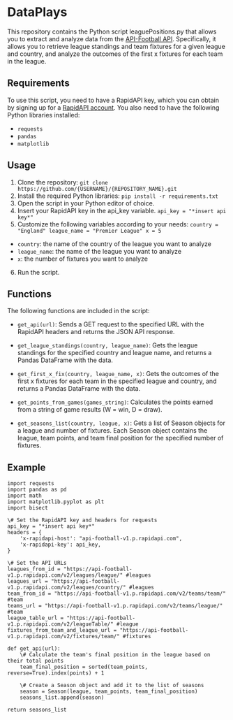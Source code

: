 # DataPlays

This repository contains the Python script leaguePositions.py that allows you to extract and analyze data from the [API-Football API](https://rapidapi.com/api-sports/api/api-football). Specifically, it allows you to retrieve league standings and team fixtures for a given league and country, and analyze the outcomes of the first x fixtures for each team in the league.

## Requirements
To use this script, you need to have a RapidAPI key, which you can obtain by signing up for a [RapidAPI account](https://rapidapi.com/auth/sign-up). You also need to have the following Python libraries installed:

- `requests`
- `pandas`
- `matplotlib`


## Usage
1. Clone the repository:
`git clone https://github.com/{USERNAME}/{REPOSITORY_NAME}.git`
2. Install the required Python libraries:
`pip install -r requirements.txt`
3. Open the script in your Python editor of choice.
4. Insert your RapidAPI key in the api_key variable.
`api_key = "*insert api key*"`
5. Customize the following variables according to your needs:
`country = "England"
league_name = "Premier League"
x = 5
`
- `country`: the name of the country of the league you want to analyze
- `league_name`: the name of the league you want to analyze
- `x`: the number of fixtures you want to analyze

6. Run the script.

## Functions

The following functions are included in the script:

- `get_api(url)`: Sends a GET request to the specified URL with the RapidAPI headers and returns the JSON API response.

- `get_league_standings(country, league_name)`: Gets the league standings for the specified country and league name, and returns a Pandas DataFrame with the data.

- `get_first_x_fix(country, league_name, x)`: Gets the outcomes of the first x fixtures for each team in the specified league and country, and returns a Pandas DataFrame with the data.

- `get_points_from_games(games_string)`: Calculates the points earned from a string of game results (W = win, D = draw).

- `get_seasons_list(country, league, x)`: Gets a list of Season objects for a league and number of fixtures. Each Season object contains the league, team points, and team final position for the specified number of fixtures.

## Example

```
import requests
import pandas as pd
import math
import matplotlib.pyplot as plt
import bisect

\# Set the RapidAPI key and headers for requests
api_key = "*insert api key*"
headers = {
    'x-rapidapi-host': "api-football-v1.p.rapidapi.com",
    'x-rapidapi-key': api_key,
} 

\# Set the API URLs
leagues_from_id = "https://api-football-v1.p.rapidapi.com/v2/leagues/league/" #leagues
leagues_url = "https://api-football-v1.p.rapidapi.com/v2/leagues/country/" #leagues
team_from_id = "https://api-football-v1.p.rapidapi.com/v2/teams/team/" #team
teams_url = "https://api-football-v1.p.rapidapi.com/v2/teams/league/" #team
league_table_url = "https://api-football-v1.p.rapidapi.com/v2/leagueTable/" #league
fixtures_from_team_and_league_url = "https://api-football-v1.p.rapidapi.com/v2/fixtures/team/" #fixtures

def get_api(url):
    \# Calculate the team's final position in the league based on their total points
    team_final_position = sorted(team_points, reverse=True).index(points) + 1
    
    \# Create a Season object and add it to the list of seasons
    season = Season(league, team_points, team_final_position)
    seasons_list.append(season)

return seasons_list
```

